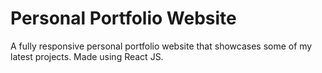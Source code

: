 # Personal Portfolio Website

A fully responsive personal portfolio website that showcases some of my latest projects. Made using React JS.
